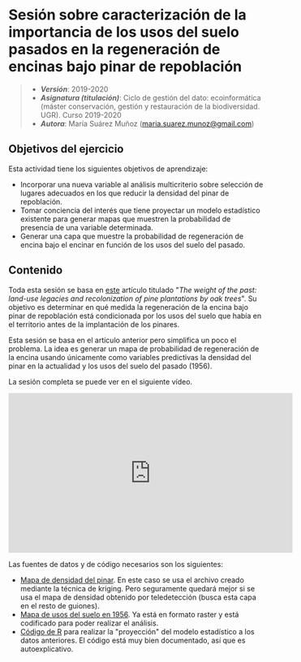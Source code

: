 # Sesión sobre caracterización de la importancia de los usos del suelo pasados en la regeneración de encinas bajo pinar de repoblación


> + **_Versión_**: 2019-2020
> + **_Asignatura (titulación)_**: Ciclo de gestión del dato: ecoinformática (máster conservación, gestión y restauración de la biodiversidad. UGR). Curso 2019-2020
> + **_Autora_**: María Suárez Muñoz (maria.suarez.munoz@gmail.com)



## Objetivos del ejercicio

Esta actividad tiene los siguientes objetivos de aprendizaje:

+ Incorporar una nueva variable al análisis multicriterio sobre selección de lugares adecuados en los que reducir la densidad del pinar de repoblación. 
+ Tomar conciencia del interés que tiene proyectar un modelo estadístico existente para generar mapas que muestren la probabilidad de presencia de una variable determinada.
+ Generar una capa que muestre la probabilidad de regeneración de encina bajo el encinar en función de los usos del suelo del pasado.

## Contenido

Toda esta sesión se basa en [este](https://github.com/aprendiendo-cosas/peso_pasado_ecoinf_ugr/raw/main/biblio/articulo_JRC_2013_weight_past.pdf) artículo titulado "*The weight of the past: land-use legacies and recolonization of pine plantations by oak trees*". Su objetivo es determinar en qué medida la regeneración de la encina bajo pinar de repoblación está condicionada por los usos del suelo que había en el territorio antes de la implantación de los pinares. 



Esta sesión se basa en el artículo anterior pero simplifica un poco el problema. La idea es generar un mapa de probabilidad de regeneración de la encina usando únicamente como variables predictivas la densidad del pinar en la actualidad y los usos del suelo del pasado (1956). 



La sesión completa se puede ver en el siguiente vídeo.

<iframe width="560" height="315" src="https://www.youtube.com/embed/YaBwNRQw7JA" title="YouTube video player" frameborder="0" allow="accelerometer; autoplay; clipboard-write; encrypted-media; gyroscope; picture-in-picture" allowfullscreen></iframe>



Las fuentes de datos y de código necesarios son los siguientes:

+ [Mapa de densidad del pinar](https://github.com/aprendiendo-cosas/peso_pasado_ecoinf_ugr/raw/main/geoinfo/density_kriging.asc.zip). En este caso se usa el archivo creado mediante la técnica de kriging. Pero seguramente quedará mejor si se usa el mapa de densidad obtenido por teledetección (busca esta capa en el resto de guiones).
+ [Mapa de usos del suelo en 1956](https://github.com/aprendiendo-cosas/peso_pasado_ecoinf_ugr/raw/main/geoinfo/uso_pasado_pinos.tif). Ya está en formato raster y está codificado para poder realizar el análisis.
+ [Código de R](https://github.com/aprendiendo-cosas/peso_pasado_ecoinf_ugr/raw/main/geoinfo/proyeccion_el_peso_pasado.R.zip) para realizar la "proyección" del modelo estadístico a los datos anteriores. El código está muy bien documentado, así que es autoexplicativo.





